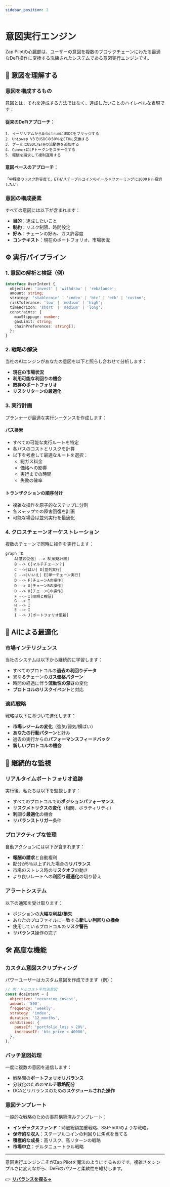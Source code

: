 ```yaml
---
sidebar_position: 2
---
```


# 意図実行エンジン

Zap
Pilotの心臓部は、ユーザーの意図を複数のブロックチェーンにわたる最適なDeFi操作に変換する洗練されたシステムである意図実行エンジンです。

## 🎯 意図を理解する

### 意図を構成するもの

意図とは、それを達成する方法ではなく、達成したいことのハイレベルな表現です：

#### **従来のDeFiアプローチ：**

```
1. イーサリアムからArbitrumにUSDCをブリッジする
2. Uniswap V3でUSDCの50％をETHに交換する
3. プールにUSDC/ETHの流動性を追加する
4. ConvexにLPトークンをステークする
5. 報酬を請求して複利運用する
```

#### **意図ベースのアプローチ：**

```
「中程度のリスク許容度で、ETH/ステーブルコインのイールドファーミングに1000ドル投資したい」
```

### 意図の構成要素

すべての意図には以下が含まれます：

- **目的**：達成したいこと
- **制約**：リスク制限、時間設定
- **好み**：チェーンの好み、ガス許容度
- **コンテキスト**：現在のポートフォリオ、市場状況

## ⚙️ 実行パイプライン

### 1. 意図の解析と検証（例）

```typescript
interface UserIntent {
  objective: 'invest' | 'withdraw' | 'rebalance';
  amount: string;
  strategy: 'stablecoin' | 'index' | 'btc' | 'eth' | 'custom';
  riskTolerance: 'low' | 'medium' | 'high';
  timeHorizon: 'short' | 'medium' | 'long';
  constraints: {
    maxSlippage: number;
    gasLimit: string;
    chainPreferences: string[];
  };
}
```

### 2. 戦略の解決

当社のAIエンジンがあなたの意図を以下と照らし合わせて分析します：

- **現在の市場状況**
- **利用可能な利回りの機会**
- **既存のポートフォリオ**
- **リスクリターンの最適化**

### 3. 実行計画

プランナーが最適な実行シーケンスを作成します：

#### **パス検索**

- すべての可能な実行ルートを特定
- 各パスのコストとリスクを計算
- 以下を考慮して最適なルートを選択：
  - 総ガス料金
  - 価格への影響
  - 実行までの時間
  - 失敗の確率

#### **トランザクションの順序付け**

- 複雑な操作を原子的なステップに分割
- 各ステップでの障害回復を計画
- 可能な場合は並列実行を最適化

### 4. クロスチェーンオーケストレーション

複数のチェーンで同時に操作を実行します：

```mermaid
graph TD
    A[意図受信] --> B[戦略計画]
    B --> C{マルチチェーン？}
    C -->|はい| D[並列実行]
    C -->|いいえ| E[単一チェーン実行]
    D --> F[チェーンAの操作]
    D --> G[チェーンBの操作]
    D --> H[チェーンCの操作]
    F --> I[同期と検証]
    G --> I
    H --> I
    E --> I
    I --> J[ポートフォリオ更新]
```

## 🧠 AIによる最適化

### 市場インテリジェンス

当社のシステムは以下から継続的に学習します：

- すべてのプロトコルの**過去の利回りデータ**
- 異なるチェーンの**ガス価格パターン**
- 時間の経過に伴う**流動性の深さ**の変化
- **プロトコルのリスクイベント**と対応

### 適応戦略

戦略は以下に基づいて進化します：

- **市場レジームの変化**（強気/弱気/横ばい）
- **あなたの行動パターン**と好み
- 過去の実行からの**パフォーマンスフィードバック**
- **新しいプロトコルの機会**

## 🔄 継続的な監視

### リアルタイムポートフォリオ追跡

実行後、私たちは以下を監視します：

- すべてのプロトコルでの**ポジションパフォーマンス**
- **リスクメトリクスの変化**（相関、ボラティリティ）
- **利回り最適化**の機会
- **リバランストリガー**条件

### プロアクティブな管理

自動アクションには以下が含まれます：

- **報酬の請求**と自動複利
- 配分が5％以上ずれた場合の**リバランス**
- 市場のストレス時の**リスクオフ**の動き
- より良いレートへの**利回り最適化**の切り替え

### アラートシステム

以下の通知を受け取ります：

- ポジションの**大幅な利益/損失**
- あなたのプロファイルに一致する**新しい利回りの機会**
- 使用しているプロトコルの**リスク警告**
- **リバランス**操作の完了

## 🛠️ 高度な機能

### カスタム意図スクリプティング

パワーユーザーはカスタム意図を作成できます（例）：

```javascript
// 例：ドルコスト平均法意図
const dcaIntent = {
  objective: 'recurring_invest',
  amount: '500',
  frequency: 'weekly',
  strategy: 'index',
  duration: '12_months',
  conditions: {
    pauseIf: 'portfolio_loss > 20%',
    increaseIf: 'btc_price < 40000',
  },
};
```

### バッチ意図処理

一度に複数の意図を送信します：

- 戦略間の**ポートフォリオリバランス**
- 分散化のための**マルチ戦略配分**
- DCAとリバランスのための**スケジュールされた操作**

### 意図テンプレート

一般的な戦略のための事前構築済みテンプレート：

- **インデックスファンド**：時価総額加重戦略、S&P-500のような戦略。
- **保守的な収入**：ステーブルコインの利回りに焦点を当てる
- **積極的な成長**：高リスク、高リターンの戦略
- **市場中立**：デルタニュートラル戦略

---

意図実行エンジンこそがZap
Pilotを魔法のようにするものです。複雑さをシンプルさに変えながら、DeFiのパワーと柔軟性を維持します。

👉 **[リバランスを探る→](./rebalancing)**
